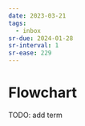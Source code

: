 ```yaml
---
date: 2023-03-21
tags:
  - inbox
sr-due: 2024-01-28
sr-interval: 1
sr-ease: 229
---
```


# Flowchart

TODO: add term
